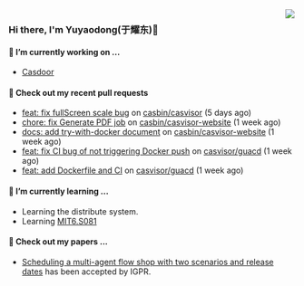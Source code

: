 <img align="right" src="https://github-readme-stats.vercel.app/api?username=leo220yuyaodog&show_icons=true&icon_color=805AD5&text_color=718096&bg_color=ffffff&hide_title=true" />

### Hi there, I'm Yuyaodong(于耀东)👋
#### 🔭 I’m currently working on ...
- [Casdoor](https://github.com/casdoor)

#### 🔨 Check out my recent pull requests

- [feat: fix fullScreen scale bug](https://github.com/casbin/casvisor/pull/65) on [casbin/casvisor](https://github.com/casbin/casvisor) (5 days ago)
- [chore: fix Generate PDF job](https://github.com/casbin/casvisor-website/pull/11) on [casbin/casvisor-website](https://github.com/casbin/casvisor-website) (1 week ago)
- [docs: add try-with-docker document](https://github.com/casbin/casvisor-website/pull/10) on [casbin/casvisor-website](https://github.com/casbin/casvisor-website) (1 week ago)
- [feat: fix CI bug of not triggering Docker push](https://github.com/casvisor/guacd/pull/2) on [casvisor/guacd](https://github.com/casvisor/guacd) (1 week ago)
- [feat: add Dockerfile and CI](https://github.com/casvisor/guacd/pull/1) on [casvisor/guacd](https://github.com/casvisor/guacd) (1 week ago)

#### 🌱 I’m currently learning ...
- Learning the distribute system.
- Learning [MIT6.S081](https://pdos.csail.mit.edu/6.828/2021/schedule.html)

#### 📜 Check out my papers ...
- [Scheduling a multi-agent flow shop with two scenarios and release dates](https://www.tandfonline.com/doi/full/10.1080/00207543.2023.2188646) has been accepted by IGPR.

